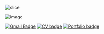 ![slice](https://capsule-render.vercel.app/api?type=slice&color=c2c2c2&height=200&text=João%20Prates&fontAlign=70&rotate=13&fontAlignY=25&desc=FullStack%20Developer&descAlign=70&descAlignY=44)


![image](https://img.shields.io/badge/Gmail-D14836?)

[![Gmail Badge](https://img.shields.io/badge/-joaoprates.az@gmail.com-282A36?style=flat-square&logo=Gmail&logoColor=red&link=mailto:paulo.jorge.ngs@gmail.com)](mailto:joaoprates.az@gmail.com) [![CV badge](https://img.shields.io/badge/CV-click%20me-purple??style=flat-square&link=https://drive.google.com/file/d/1-UT6f4tUmxLM6iqrZ4qYHlyHbSKOX6Xe/view?usp=sharing)](https://drive.google.com/file/d/1-UT6f4tUmxLM6iqrZ4qYHlyHbSKOX6Xe/view?usp=sharing) [![Portfolio badge](https://img.shields.io/badge/Portfolio-click%20me-purple??style=flat-square&link=https://paulo-j-santos.netlify.app/)](https://paulo-j-santos.netlify.app/) 
